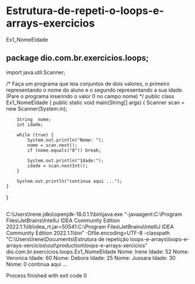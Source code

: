 # Estrutura-de-repeti-o-loops-e-arrays-exercicios
Ex1_NomeEIdade
##      package dio.com.br.exercicios.loops;

import java.util.Scanner;

/*
Faça um programa que leia conjuntos de dois valores,
o primeiro representando o nome do aluno e o segundo representando a sua idade.
(Pare o programa inserindo o valor 0 no campo nome)
*/
public class Ex1_NomeEIdade {
    public static void main(String[] args) {
        Scanner scan = new Scanner(System.in);

        String  nome;
        int idade;

        while (true) {
            System.out.println("Nome: ");
            nome = scan.next();
            if (nome.equals("0")) break;

            System.out.println("Idade:");
            idade = scan.nextInt();
        }

        System.out.println("continua aqui ...");
    }

}


##
C:\Users\Irene\.jdks\openjdk-18.0.1.1\bin\java.exe "-javaagent:C:\Program Files\JetBrains\IntelliJ IDEA Community Edition 2022.1.1\lib\idea_rt.jar=50541:C:\Program Files\JetBrains\IntelliJ IDEA Community Edition 2022.1.1\bin" -Dfile.encoding=UTF-8 -classpath "C:\Users\Irene\Documents\Estrutura de repetição loops-e-arrays\loops-e-arrays-xercicios\out\production\loops-e-arrays-xercicios" dio.com.br.exercicios.loops.Ex1_NomeEIdade
Nome: 
Irene
Idade:
52
Nome: 
Veronica
Idade:
60
Nome: 
Debora
Idade:
25
Nome: 
Jussara
Idade:
30
Nome: 
0
continua aqui ...

Process finished with exit code 0
